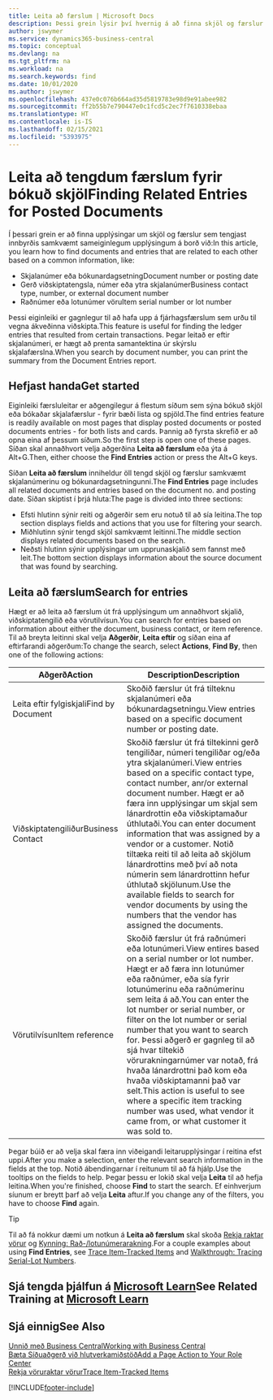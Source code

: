 ```yaml
---
title: Leita að færslum | Microsoft Docs
description: Þessi grein lýsir því hvernig á að finna skjöl og færslur sem tengjast
author: jswymer
ms.service: dynamics365-business-central
ms.topic: conceptual
ms.devlang: na
ms.tgt_pltfrm: na
ms.workload: na
ms.search.keywords: find
ms.date: 10/01/2020
ms.author: jswymer
ms.openlocfilehash: 437e0c076b664ad35d5819783e98d9e91abee982
ms.sourcegitcommit: ff2b55b7e790447e0c1fcd5c2ec7f7610338ebaa
ms.translationtype: HT
ms.contentlocale: is-IS
ms.lasthandoff: 02/15/2021
ms.locfileid: "5393975"
---
```

# <a name="finding-related-entries-for-posted-documents"></a><span data-ttu-id="1530d-103">Leita að tengdum færslum fyrir bókuð skjöl</span><span class="sxs-lookup"><span data-stu-id="1530d-103">Finding Related Entries for Posted Documents</span></span> 

<span data-ttu-id="1530d-104">Í þessari grein er að finna upplýsingar um skjöl og færslur sem tengjast innbyrðis samkvæmt sameiginlegum upplýsingum á borð við:</span><span class="sxs-lookup"><span data-stu-id="1530d-104">In this article, you learn how to find documents and entries that are related to each other based on a common information, like:</span></span>

- <span data-ttu-id="1530d-105">Skjalanúmer eða bókunardagsetning</span><span class="sxs-lookup"><span data-stu-id="1530d-105">Document number or posting date</span></span>
- <span data-ttu-id="1530d-106">Gerð viðskiptatengsla, númer eða ytra skjalanúmer</span><span class="sxs-lookup"><span data-stu-id="1530d-106">Business contact type, number, or external document number</span></span>
- <span data-ttu-id="1530d-107">Raðnúmer eða lotunúmer vöru</span><span class="sxs-lookup"><span data-stu-id="1530d-107">Item serial number or lot number</span></span>

<span data-ttu-id="1530d-108">Þessi eiginleiki er gagnlegur til að hafa upp á fjárhagsfærslum sem urðu til vegna ákveðinna viðskipta.</span><span class="sxs-lookup"><span data-stu-id="1530d-108">This feature is useful for finding the ledger entries that resulted from certain transactions.</span></span> <span data-ttu-id="1530d-109">Þegar leitað er eftir skjalanúmeri, er hægt að prenta samantektina úr skýrslu skjalafærslna.</span><span class="sxs-lookup"><span data-stu-id="1530d-109">When you search by document number, you can print the summary from the Document Entries report.</span></span>

## <a name="get-started"></a><span data-ttu-id="1530d-110">Hefjast handa</span><span class="sxs-lookup"><span data-stu-id="1530d-110">Get started</span></span>

<span data-ttu-id="1530d-111">Eiginleiki færsluleitar er aðgengilegur á flestum síðum sem sýna bókuð skjöl eða bókaðar skjalafærslur - fyrir bæði lista og spjöld.</span><span class="sxs-lookup"><span data-stu-id="1530d-111">The find entries feature is readily available on most pages that display posted documents or posted documents entries - for both lists and cards.</span></span> <span data-ttu-id="1530d-112">Þannig að fyrsta skrefið er að opna eina af þessum síðum.</span><span class="sxs-lookup"><span data-stu-id="1530d-112">So the first step is open one of these pages.</span></span> <span data-ttu-id="1530d-113">Síðan skal annaðhvort velja aðgerðina **Leita að færslum** eða ýta á Alt+G.</span><span class="sxs-lookup"><span data-stu-id="1530d-113">Then, either choose the **Find Entries** action or press the Alt+G keys.</span></span>

<span data-ttu-id="1530d-114">Síðan **Leita að færslum** inniheldur öll tengd skjöl og færslur samkvæmt skjalanúmerinu og bókunardagsetningunni.</span><span class="sxs-lookup"><span data-stu-id="1530d-114">The **Find Entries** page  includes all related documents and entries based on the document no. and posting date.</span></span> <span data-ttu-id="1530d-115">Síðan skiptist í þrjá hluta:</span><span class="sxs-lookup"><span data-stu-id="1530d-115">The page is divided into three sections:</span></span>

- <span data-ttu-id="1530d-116">Efsti hlutinn sýnir reiti og aðgerðir sem eru notuð til að sía leitina.</span><span class="sxs-lookup"><span data-stu-id="1530d-116">The top section displays fields and actions that you use for filtering your search.</span></span>
- <span data-ttu-id="1530d-117">Miðhlutinn sýnir tengd skjöl samkvæmt leitinni.</span><span class="sxs-lookup"><span data-stu-id="1530d-117">The middle section displays related documents based on the search.</span></span>
- <span data-ttu-id="1530d-118">Neðsti hlutinn sýnir upplýsingar um upprunaskjalið sem fannst með leit.</span><span class="sxs-lookup"><span data-stu-id="1530d-118">The bottom section displays information about the source document that was found by searching.</span></span>


<!--
 There are two ways to open this page:

- Choose the ![Lightbulb that opens the Tell Me feature](media/ui-search/search_small.png "Tell me what you want to do") icon, enter **Find Entries**, and then choose the related link.

    With this way, the **Find Entries** page might be empty, and you'll have to start searching for entries from scratch.
    
- Open a page that displays posted documents or posted documents entries, either a list or a card. Then, locate and select the **Find Entries** action.

    With this way, the **Find Entries**, page will include all related documents and entries based on the document no. and posting date.


    > [!TIP]
    > If you are on a page that has the **Find Entries** action, press crtl+G to open the **Find Entries** page directly. 
-->

## <a name="search-for-entries"></a><span data-ttu-id="1530d-119">Leita að færslum</span><span class="sxs-lookup"><span data-stu-id="1530d-119">Search for entries</span></span>

<span data-ttu-id="1530d-120">Hægt er að leita að færslum út frá upplýsingum um annaðhvort skjalið, viðskiptatengilið eða vörutilvísun.</span><span class="sxs-lookup"><span data-stu-id="1530d-120">You can search for entries based on information about either the document, business contact, or item reference.</span></span> <span data-ttu-id="1530d-121">Til að breyta leitinni skal velja **Aðgerðir**, **Leita eftir** og síðan eina af eftirfarandi aðgerðum:</span><span class="sxs-lookup"><span data-stu-id="1530d-121">To change the search, select **Actions**, **Find By**, then one of the following actions:</span></span>

|<span data-ttu-id="1530d-122">Aðgerð</span><span class="sxs-lookup"><span data-stu-id="1530d-122">Action</span></span>|<span data-ttu-id="1530d-123">Description</span><span class="sxs-lookup"><span data-stu-id="1530d-123">Description</span></span>|
|------|-----------|
|<span data-ttu-id="1530d-124">Leita eftir fylgiskjali</span><span class="sxs-lookup"><span data-stu-id="1530d-124">Find by Document</span></span>|<span data-ttu-id="1530d-125">Skoðið færslur út frá tilteknu skjalanúmeri eða bókunardagsetningu.</span><span class="sxs-lookup"><span data-stu-id="1530d-125">View entries based on a specific document number or posting date.</span></span>|
|<span data-ttu-id="1530d-126">Viðskiptatengiliður</span><span class="sxs-lookup"><span data-stu-id="1530d-126">Business Contact</span></span> |<span data-ttu-id="1530d-127">Skoðið færslur út frá tiltekinni gerð tengiliðar, númeri tengiliðar og/eða ytra skjalanúmeri.</span><span class="sxs-lookup"><span data-stu-id="1530d-127">View entries based on a specific contact type, contact number, anr/or external document number.</span></span> <span data-ttu-id="1530d-128">Hægt er að færa inn upplýsingar um skjal sem lánardrottin eða viðskiptamaður úthlutaði.</span><span class="sxs-lookup"><span data-stu-id="1530d-128">You can enter document information that was assigned by a vendor or a customer.</span></span> <span data-ttu-id="1530d-129">Notið tiltæka reiti til að leita að skjölum lánardrottins með því að nota númerin sem lánardrottinn hefur úthlutað skjölunum.</span><span class="sxs-lookup"><span data-stu-id="1530d-129">Use the available fields to search for vendor documents by using the numbers that the vendor has assigned the documents.</span></span>|
|<span data-ttu-id="1530d-130">Vörutilvísun</span><span class="sxs-lookup"><span data-stu-id="1530d-130">Item reference</span></span>|<span data-ttu-id="1530d-131">Skoðið færslur út frá raðnúmeri eða lotunúmeri.</span><span class="sxs-lookup"><span data-stu-id="1530d-131">View entires based on a serial number or lot number.</span></span> <span data-ttu-id="1530d-132">Hægt er að færa inn lotunúmer eða raðnúmer, eða sía fyrir lotunúmerinu eða raðnúmerinu sem leita á að.</span><span class="sxs-lookup"><span data-stu-id="1530d-132">You can enter the lot number or serial number, or filter on the lot number or serial number that you want to search for.</span></span> <span data-ttu-id="1530d-133">Þessi aðgerð er gagnleg til að sjá hvar tiltekið vörurakningarnúmer var notað, frá hvaða lánardrottni það kom eða hvaða viðskiptamanni það var selt.</span><span class="sxs-lookup"><span data-stu-id="1530d-133">This action is useful to see where a specific item tracking number was used, what vendor it came from, or what customer it was sold to.</span></span>|

<span data-ttu-id="1530d-134">Þegar búið er að velja skal færa inn viðeigandi leitarupplýsingar í reitina efst uppi.</span><span class="sxs-lookup"><span data-stu-id="1530d-134">After you make a selection, enter the relevant search information in the fields at the top.</span></span> <span data-ttu-id="1530d-135">Notið ábendingarnar í reitunum til að fá hjálp.</span><span class="sxs-lookup"><span data-stu-id="1530d-135">Use the tooltips on the fields to help.</span></span> <span data-ttu-id="1530d-136">Þegar þessu er lokið skal velja **Leita** til að hefja leitina.</span><span class="sxs-lookup"><span data-stu-id="1530d-136">When you're finished, choose **Find** to start the search.</span></span> <span data-ttu-id="1530d-137">Ef einhverjum síunum er breytt þarf að velja **Leita** aftur.</span><span class="sxs-lookup"><span data-stu-id="1530d-137">If you change any of the filters, you have to choose **Find** again.</span></span>

> [!TIP]
> <span data-ttu-id="1530d-138">Til að fá nokkur dæmi um notkun á **Leita að færslum** skal skoða [Rekja raktar vörur](inventory-how-to-trace-item-tracked-items.md) og [Kynning: Rað-/lotunúmerarakning](walkthrough-tracing-serial-lot-numbers.md).</span><span class="sxs-lookup"><span data-stu-id="1530d-138">For a couple examples about using **Find Entries**, see [Trace Item-Tracked Items](inventory-how-to-trace-item-tracked-items.md) and [Walkthrough: Tracing Serial-Lot Numbers](walkthrough-tracing-serial-lot-numbers.md).</span></span>

## <a name="see-related-training-at-microsoft-learn"></a><span data-ttu-id="1530d-139">Sjá tengda þjálfun á [Microsoft Learn](/learn/modules/user-interface-dynamics-365-business-central/index)</span><span class="sxs-lookup"><span data-stu-id="1530d-139">See Related Training at [Microsoft Learn](/learn/modules/user-interface-dynamics-365-business-central/index)</span></span>

## <a name="see-also"></a><span data-ttu-id="1530d-140">Sjá einnig</span><span class="sxs-lookup"><span data-stu-id="1530d-140">See Also</span></span>

[<span data-ttu-id="1530d-141">Unnið með Business Central</span><span class="sxs-lookup"><span data-stu-id="1530d-141">Working with Business Central</span></span>](ui-work-product.md)  
[<span data-ttu-id="1530d-142">Bæta Síðuaðgerð við hlutverkamiðstöð</span><span class="sxs-lookup"><span data-stu-id="1530d-142">Add a Page Action to Your Role Center</span></span>](ui-bookmarks.md)  
[<span data-ttu-id="1530d-143">Rekja vöruraktar vörur</span><span class="sxs-lookup"><span data-stu-id="1530d-143">Trace Item-Tracked Items</span></span>](inventory-how-to-trace-item-tracked-items.md)  


[!INCLUDE[footer-include](includes/footer-banner.md)]